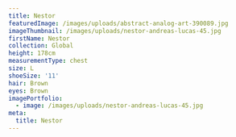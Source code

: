 ```yaml
---
title: Nestor
featuredImage: /images/uploads/abstract-analog-art-390089.jpg
imageThumbnail: /images/uploads/nestor-andreas-lucas-45.jpg
firstName: Nestor
collection: Global
height: 178cm
measurementType: chest
size: L
shoeSize: '11'
hair: Brown
eyes: Brown
imagePortfolio:
  - image: /images/uploads/nestor-andreas-lucas-45.jpg
meta:
  title: Nestor
---
```


